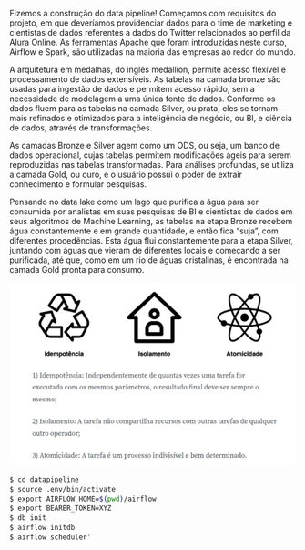 Fizemos a construção do data pipeline! Começamos com requisitos do projeto, em que deveríamos providenciar dados para o time de marketing e cientistas de dados referentes a dados do Twitter relacionados ao perfil da Alura Online. As ferramentas Apache que foram introduzidas neste curso, Airflow e Spark, são utilizadas na maioria das empresas ao redor do mundo.

A arquitetura em medalhas, do inglês medallion, permite acesso flexível e processamento de dados extensíveis. As tabelas na camada bronze são usadas para ingestão de dados e permitem acesso rápido, sem a necessidade de modelagem a uma única fonte de dados. Conforme os dados fluem para as tabelas na camada Silver, ou prata, eles se tornam mais refinados e otimizados para a inteligência de negócio, ou BI, e ciência de dados, através de transformações.

As camadas Bronze e Silver agem como um ODS, ou seja, um banco de dados operacional, cujas tabelas permitem modificações ágeis para serem reproduzidas nas tabelas transformadas. Para análises profundas, se utiliza a camada Gold, ou ouro, e o usuário possui o poder de extrair conhecimento e formular pesquisas.

Pensando no data lake como um lago que purifica a água para ser consumida por analistas em suas pesquisas de BI e cientistas de dados em seus algoritmos de Machine Learning, as tabelas na etapa Bronze recebem água constantemente e em grande quantidade, e então fica “suja”, com diferentes procedências. Esta água flui constantemente para a etapa Silver, juntando com águas que vieram de diferentes locais e começando a ser purificada, até que, como em um rio de águas cristalinas, é encontrada na camada Gold pronta para consumo.
<p align="center">
  <img alt="Aiflow" src="airflow_caracteristics.png">

```bash
$ cd datapipeline
$ source .env/bin/activate
$ export AIRFLOW_HOME=$(pwd)/airflow
$ export BEARER_TOKEN=XYZ
$ db init
$ airflow initdb
$ airflow scheduler'
